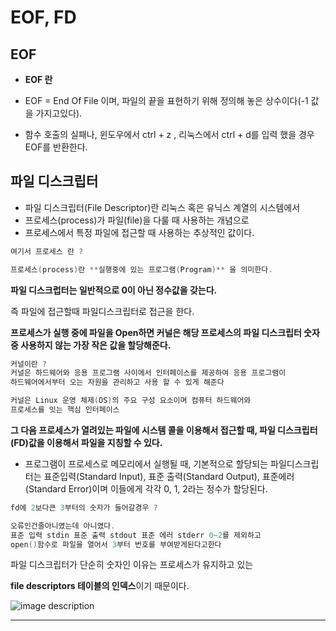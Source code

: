 # **EOF, FD**

## **EOF**

- **EOF 란**

- EOF = End Of File 이며, 파일의 끝을 표현하기 위해 정의해 놓은 상수이다(-1 값을 가지고있다).
- 함수 호출의 실패나, 윈도우에서 ctrl + z , 리눅스에서 ctrl + d를 입력 했을 경우 EOF를 반환한다.

## **파일 디스크립터**

- 파일 디스크립터(File Descriptor)란 리눅스 혹은 유닉스 계열의 시스템에서
- 프로세스(process)가 파일(file)을 다룰 때 사용하는 개념으로
- 프로세스에서 특정 파일에 접근할 때 사용하는 추상적인 값이다.

```c
여기서 프로세스 란 ?

프로세스(process)란 **실행중에 있는 프로그램(Program)** 을 의미한다.
```

**파일 디스크럽터는 일반적으로 0이 아닌 정수값을 갖는다.**

즉 파일에 접근할때 파일디스크립터로 접근을 한다.

**프로세스가 실행 중에 파일을 Open하면 커널은 해당 프로세스의 파일 디스크립터 숫자 중 사용하지 않는 가장 작은 값을 할당해준다.**

```c
커널이란 ?
커널은 하드웨어와 응용 프로그램 사이에서 인터페이스를 제공하여 응용 프로그램이
하드웨어에서부터 오는 자원을 관리하고 사용 할 수 있게 해준다

커널은 Linux 운영 체제(OS)의 주요 구성 요소이며 컴퓨터 하드웨어와
프로세스를 잇는 핵심 인터페이스
```

**그 다음 프로세스가 열려있는 파일에 시스템 콜을 이용해서 접근할 때, 파일 디스크립터(FD)값을 이용해서 파일을 지칭할 수 있다.**

- 프로그램이 프로세스로 메모리에서 실행될 때, 기본적으로 할당되는 파일디스크립터는
  표준입력(Standard Input), 표준 출력(Standard Output), 표준에러(Standard Error)이며 이들에게 각각 0, 1, 2라는 정수가 할당된다.

```c
fd에 2보다큰 3부터의 숫자가 들어갈경우 ?

오류인건줄아니였는데 아니였다.
표준 입력 stdin 표준 출력 stdout 표준 에러 stderr 0~2를 제외하고
open()함수로 파일을 열어서 3부터 번호를 부여받게된다고한다
```

파일 디스크립터가 단순히 숫자인 이유는 프로세스가 유지하고 있는

**file descriptors 테이블의 인덱스**이기 때문이다.

![image description](https://1.bp.blogspot.com/-H0xHSfw7c4Q/XWSMTscR_VI/AAAAAAAABio/CGo2xwZduLUc-5sTpE5NZxVhYsNsTKRHgCLcBGAs/s400/%25EC%25BA%25A1%25EC%25B2%2598.JPG)

---
